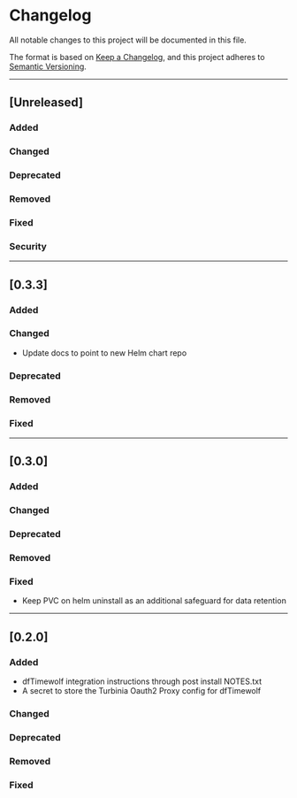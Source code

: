 <!-- markdownlint-disable MD022 MD024 -->
# Changelog

All notable changes to this project will be documented in this file.

The format is based on [Keep a Changelog](https://keepachangelog.com/en/1.0.0/),
and this project adheres to [Semantic Versioning](https://semver.org/spec/v2.0.0.html).

---
## [Unreleased]
### Added
### Changed
### Deprecated
### Removed
### Fixed
### Security

---
## [0.3.3]
### Added
### Changed

* Update docs to point to new Helm chart repo

### Deprecated
### Removed
### Fixed

---
## [0.3.0]
### Added
### Changed
### Deprecated
### Removed
### Fixed

* Keep PVC on helm uninstall as an additional safeguard for data retention

---
## [0.2.0]
### Added

* dfTimewolf integration instructions through post install NOTES.txt
* A secret to store the Turbinia Oauth2 Proxy config for dfTimewolf

### Changed
### Deprecated
### Removed
### Fixed
